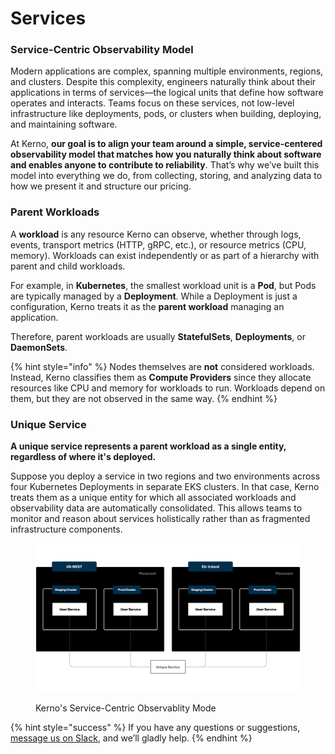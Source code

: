 # Services

### Service-Centric Observability Model

Modern applications are complex, spanning multiple environments, regions, and clusters. Despite this complexity, engineers naturally think about their applications in terms of services—the logical units that define how software operates and interacts. Teams focus on these services, not low-level infrastructure like deployments, pods, or clusters when building, deploying, and maintaining software.

At Kerno, **our goal is to align your team around a simple, service-centered observability model that matches how you naturally think about software and enables anyone to contribute to reliability**. That’s why we’ve built this model into everything we do, from collecting, storing, and analyzing data to how we present it and structure our pricing.

### Parent Workloads

A **workload** is any resource Kerno can observe, whether through logs, events, transport metrics (HTTP, gRPC, etc.), or resource metrics (CPU, memory). Workloads can exist independently or as part of a hierarchy with parent and child workloads.

For example, in **Kubernetes**, the smallest workload unit is a **Pod**, but Pods are typically managed by a **Deployment**. While a Deployment is just a configuration, Kerno treats it as the **parent workload** managing an application.

Therefore, parent workloads are usually **StatefulSets**, **Deployments**, or **DaemonSets**.

{% hint style="info" %}
Nodes themselves are **not** considered workloads. Instead, Kerno classifies them as **Compute Providers** since they allocate resources like CPU and memory for workloads to run. Workloads depend on them, but they are not observed in the same way.
{% endhint %}

### **Unique Service**

**A unique service represents a parent workload as a single entity, regardless of where it's deployed.**

Suppose you deploy a service in two regions and two environments across four Kubernetes Deployments in separate EKS clusters. In that case, Kerno treats them as a unique entity for which all associated workloads and observability data are automatically consolidated. This allows teams to monitor and reason about services holistically rather than as fragmented infrastructure components.

<figure><img src="../.gitbook/assets/Kerno&#x27;s Service Model.svg" alt=""><figcaption><p>Kerno's Service-Centric Observablity Mode</p></figcaption></figure>

{% hint style="success" %}
If you have any questions or suggestions, [message us on Slack](https://join.slack.com/t/kerno-community/shared_invite/zt-2tiblmlpx-c05QvbiOEZ_lWUtxECUKWA), and we’ll gladly help.
{% endhint %}
